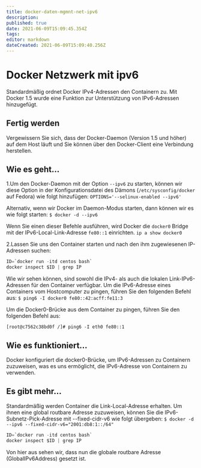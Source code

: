 ```yaml
---
title: docker-daten-mgmnt-net-ipv6
description: 
published: true
date: 2021-06-09T15:09:45.354Z
tags: 
editor: markdown
dateCreated: 2021-06-09T15:09:40.256Z
---
```


# Docker Netzwerk mit ipv6

Standardmäßig ordnet Docker IPv4-Adressen den Containern zu. Mit Docker 1.5 wurde eine Funktion zur Unterstützung von IPv6-Adressen hinzugefügt.

## Fertig werden

Vergewissern Sie sich, dass der Docker-Daemon (Version 1.5 und höher) auf dem Host läuft und Sie können über den Docker-Client eine Verbindung herstellen.

## Wie es geht…

1.Um den Docker-Daemon mit der Option `--ipv6` zu starten, können wir diese Option in der Konfigurationsdatei des Dämons (`/etc/sysconfig/docker` auf Fedora) wie folgt hinzufügen:
`OPTIONS='--selinux-enabled --ipv6'`

Alternativ, wenn wir Docker im Daemon-Modus starten, dann können wir es wie folgt starten:
`$ docker -d --ipv6`

Wenn Sie einen dieser Befehle ausführen, wird Docker die `docker0` Bridge mit der IPv6-Local-Link-Adresse `fe80::1` einrichten.
`ip a show docker0`

2.Lassen Sie uns den Container starten und nach den ihm zugewiesenen IP-Adressen suchen:

```s
ID=`docker run -itd centos bash`
docker inspect $ID | grep IP
```

Wie wir sehen können, sind sowohl die IPv4- als auch die lokalen Link-IPv6-Adressen für den Container verfügbar. Um die IPv6-Adresse eines Containers vom Hostcomputer zu pingen, führen Sie den folgenden Befehl aus:
`$ ping6 -I docker0 fe80::42:acff:fe11:3`

Um die Docker0-Brücke aus dem Container zu pingen, führen Sie den folgenden Befehl aus:

`[root@c7562c38bd0f /]# ping6 -I eth0 fe80::1`

## Wie es funktioniert…

Docker konfiguriert die docker0-Brücke, um IPv6-Adressen zu Containern zuzuweisen, was es uns ermöglicht, die IPv6-Adresse von Containern zu verwenden.

## Es gibt mehr…

Standardmäßig werden Container die Link-Local-Adresse erhalten. Um ihnen eine global routbare Adresse zuzuweisen, können Sie die IPv6-Subnetz-Pick-Adresse mit --fixed-cidr-v6 wie folgt übergeben:
`$ docker -d --ipv6 --fixed-cidr-v6="2001:db8:1::/64"`

```s
ID=`docker run -itd centos bash`
docker inspect $ID | grep IP
```

Von hier aus sehen wir, dass nun die globale routbare Adresse (GlobalIPv6Address) gesetzt ist.
